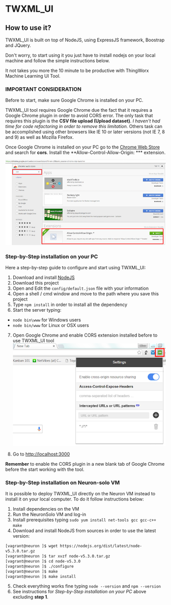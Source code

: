 # TWXML_UI

## How to use it?
TWXML_UI is built on top of NodeJS, using ExpressJS framework, Boostrap and JQuery.

Don't worry, to start using it you just have to install nodejs on your local machine and follow the simple instructions below.

It not takes you more the 10 minute to be productive with ThingWorx Machine Learning UI Tool.

### IMPORTANT CONSIDERATION
Before to start, make sure Google Chrome is installed on your PC.

TWXML_UI tool requires Google Chrome due the fact that it requires a Google Chrome plugin in order to avoid CORS error. The only task that requires this plugin is the **CSV file upload (Upload dataset)**. _I haven't had time for code refactoring in order to remove this limitation._
Others task can be accomplished using other browsers like IE 10 or later versions (not IE 7, 8 and 9) as well as Mozilla Firefox.

Once Google Chrome is installed on your PC go to the [Chrome Web Store](https://chrome.google.com/webstore/search/cors?hl=en-US&utm_source=chrome-ntp-launcher) and search for **cors**. Install the **Allow-Control-Allow-Origin: *** extension.

![chrome_web_store](images/chrome_store.png)

### Step-by-Step installation on your PC
Here a step-by-step guide to configure and start using TWXML_UI:
1. Download and install [NodeJS](https://nodejs.org/en/)
2. Download this project
3. Open and Edit the `config/default.json` file with your information
4. Open a shell / cmd window and move to the path where you save this project
5. Type `npm install` in order to install all the dependency
6. Start the server typing:
  - `node bin\www` for Windows users
  - `node bin/www` for Linux or OSX users
7. Open Google Chrome and enable CORS extension installed before to use TWXML_UI tool
![enable_cors](images/enable_cors.png)

8. Go to [http://localhost:3000](http://localhost:3000)

**Remember** to enable the CORS plugin in a new blank tab of Google Chrome before the start working with the tool.


### Step-by-Step installation on Neuron-solo VM
It is possible to deploy TWXML_UI directly on the Neuron VM instead to install it on your local computer. To do it follow instructions below:

1. Install dependencies on the VM
2. Run the NeuronSolo VM and log-in
3. Install prerequisites typing `sudo yum install net-tools gcc gcc-c++ make`
4. Download and install NodeJS from sources in order to use the latest version:
```shell
[vagrant@neuron ]$ wget https://nodejs.org/dist/latest/node-v5.3.0.tar.gz
[vagrant@neuron ]$ tar xvzf node-v5.3.0.tar.gz
[vagrant@neuron ]$ cd node-v5.3.0
[vagrant@neuron ]$ ./configure
[vagrant@neuron ]$ make
[vagrant@neuron ]$ make install
```
5. Check everything works fine typing `node --version` and `npm --version`
6. See instructions for _Step-by-Step installation on your PC_ above excluding **step 1**.
